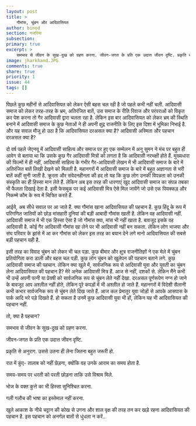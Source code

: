 ```yaml
---
layout: post
title: >
    गौमांस, चुंबन और आदिवासियत
author: binod
section: नजरिया
subsection:
primary: true
excerpt: >
    समभाव से जीवन के सुख-दुख को ग्रहण करना. जीवन-जगत के प्रति एक उदात्त जीवन दृष्टि. प्रकृति से अनुराग. उससे उतना ही लेना जितना बहुत जरूरी हो. रात में कुंए- तालाब को नहीं छेड़ना, क्योंकि वह उनके आराम का समय होता है. समय-समय पर धरती को परती छोड़ना ताकि उसे विश्राम मिले. भोज के वक्त कुत्ते का भी हिस्सा सुनिश्चित करना. गली गलौच की भाषा का इस्तेमाल नहीं करना. खुले आकाश के नीचे चट्टान की कोख से उगना और शाल वृक्ष की तरह तन कर खड़े रहना आदिवासियत की पहचान है. इस पहचान को अनर्गल बातों से धुंधला न करें..
image: jharkhand.JPG
comments: true
share: true
priority: 1
issue: 44
tags: []
---
```


पिछले कुछ महीनों से आदिवासियत को लेकर ऐसी बहस चल रही है जो पहले कभी नहीं चली. आदिवासी समाज को लेकर तरह-तरह के भ्रम, अतिरंजित बातें, उस समाज के रीति रिवाज और परंपराओं को विकृत कर पेश करना तो गैर आदिवासी द्वारा चलता रहा है. लेकिन इस बार आदिवासियत को लेकर भ्रम की स्थिति बनाने में आदिवासी समाज के कुछ नेताओं ने ही अपनी क्षुद्र राजनीति के लिए इस दिशा में भूमिका निभाई है. और यह सवाल मौजू हो उठा है कि आदिवासियत दरअसल क्या है? आदिवासी अस्मिता और पहचान दरअसल क्या है?

दो वर्ष पहले जेएनयू में आदिवासी साहित्य और समाज पर हुए एक सम्मेलन में अनु सुमन ने मंच पर बहुत ही आवेग से बताया था कि उसके कुछ गैर आदिवासी मित्रों को लगता है कि आदिवासी नरभक्षी होते हैं. मुख्यधारा की फिल्मों में ही नहीं, आदिवासी साहित्य के गंभीर गैर-आदिवासी लेखन में भी आदिवासी समाज के बारे में अतिरंजित बातें लिखी देखने को मिलती है. महानगरों में आदिवासी समाज के बारे में बहुत अज्ञानता से भरी बातें कहीं सुनी जाती है. क्रूरता और संवेदनहीनता की हद तो यह कि कुछ लोग उनकी विपन्नता को उनकी संस्कृति का ही हिस्सा मान लेते हैं. लेकिन अब इस तरह की धारणाएं खुद आदिवासी समाज का संपन्न तबका भी फैलता दिखाई देता है. इसी फेसबुक पर कई आदिवासी मित्र ऐसे मिल जायेंगे जो उसे एक पियक्कड़ और निकम्मे कौम के रूप में चित्रित करते हैं.

आईये, अब सीधे सवाल पर आ जाते हैं. क्या गौमांस खाना आदिवासियत की पहचान है. कुछ हिंदू के रूप में परिगणित जातियों को छोड़ मांसहारी दुनियां की बड़ी आबादी गौमांस खाती है. लेकिन वह आदिवासी नहीं. आदिवासी समाज में भी एक हिस्सा ऐसा है जो गौमांस क्या, मांस भी नहीं खाता है. बावजूद इसके वह आदिवासी है. कोई गैर आदिवासी गौमांस खा लेने पर भी आदिवासी नहीं बन सकता. लेकिन लोग भाजपा और संघ परिवार के झांसे में आ कर गौमांस को लेकर इस तरह का बयान देने लगे मानो आदिवासियत की सबसे बड़ी पहचान यही है.

इसी तरह का विवाद चुंबन को लेकर भी चल पड़ा. कुछ बीमार और क्षुत्र राजनीतिज्ञों ने एक मेले में चुंबन प्रतियोगिता करा डाली और बहस चल पड़ी. कुछ लोग चुंबन को खुलेपन की पहचान बताने लगे. कुछ आदिवासी समाज की पहचान. लेकिन क्या खुले में, सार्वजनिक रूप से आदिवासी युवा और युवती का चुंबन लेना आदिवासियत की पहचान है? मेरे अनेक आदिवासी मित्र हैं. आज से नहीं, दशकों से. लेकिन मैंने कभी भी उन्हें अपनी पत्नी या प्रेयषी को सार्वजनिक रूप से चुंबन लेते नहीं देखा. दरअसल पूर्णरूपेण नग्न हो जाने के बावजूद आप अश्लील नहीं होते, लेकिन पूरे कपड़ों में भी अश्लील हो जाते हैं. महानगरों में विदेशी सैलानी कभी कभार सार्वजनिक रूप से चुंबन लेते दिख जाते हैं. आज कल प्रेमातुर युवा जोड़ों से आपके आसपास के पार्क आदि भरे पड़े दिखते हैं. हो सकता है उनमें कुछ आदिवासी युवा भी हों, लेकिन यह भी आदिवासियत की पहचान नहीं.

तो, क्या है पहचान?

समभाव से जीवन के सुख-दुख को ग्रहण करना.

जीवन-जगत के प्रति एक उदात्त जीवन दृष्टि.

प्रकृति से अनुराग. उससे उतना ही लेना जितना बहुत जरूरी हो.

रात में कुंए- तालाब को नहीं छेड़ना, क्योंकि वह उनके आराम का समय होता है.

समय-समय पर धरती को परती छोड़ना ताकि उसे विश्राम मिले.

भोज के वक्त कुत्ते का भी हिस्सा सुनिश्चित करना.

गली गलौच की भाषा का इस्तेमाल नहीं करना.

खुले आकाश के नीचे चट्टान की कोख से उगना और शाल वृक्ष की तरह तन कर खड़े रहना आदिवासियत की पहचान है. इस पहचान को अनर्गल बातों से धुंधला न करें..